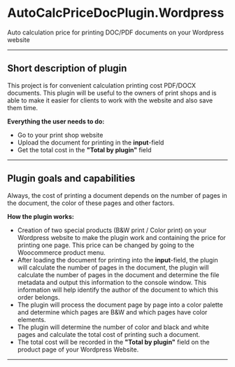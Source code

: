 # AutoCalcPriceDocPlugin.Wordpress
Auto calculation price for printing DOC/PDF documents on your Wordpress website  
____
## Short description of plugin
This project is for convenient calculation printing cost PDF/DOCX documents. This plugin will be useful to the owners of print shops and is able to make it easier for clients to work with the website and also save them time.

**Everything the user needs to do:**
* Go to your print shop website
* Upload the document for printing in the **input**-field
* Get the total cost in the **"Total by plugin"** field
____
## Plugin goals and capabilities
Always, the cost of printing a document depends on the number of pages in the document, the color of these pages and other factors.

**How the plugin works:**
* Creation of two special products (B&W print / Color print) on your Wordpress website to make the plugin work and containing the price for printing one page. This price can be changed by going to the Woocommerce product menu.
* After loading the document for printing into the **input**-field, the plugin will calculate the number of pages in the document, the plugin will calculate the number of pages in the document and determine the file metadata and output this information to the console window. This information will help identify the author of the document to which this order belongs.
* The plugin will process the document page by page into a color palette and determine which pages are B&W and which pages have color elements.
* The plugin will determine the number of color and black and white pages and calculate the total cost of printing such a document.
* The total cost will be recorded in the **"Total by plugin"** field on the product page of your Wordpress Website.
____
